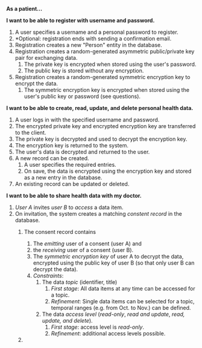 **As a patient...**

**I want to be able to register with username and password.**

1. A user specifies a username and a personal password to register.
2. *Optional: registration ends with sending a confirmation email.
3. Registration creates a new "Person" entity in the database. 
4. Registration creates a random-generated asymmetric public/private key pair for exchanging data.
	1. The private key is encrypted when stored using the user's password.
	2. The public key is stored without any encryption.
5. Registration creates a random-generated symmetric encryption key to encrypt the data.
	1. The symmetric encryption key is encrypted when stored using the user's public key or password (see questions).
	

**I want to be able to create, read, update, and delete personal health data.** 

1. A user logs in with the specified username and password.
2. The encrypted private key and encrypted encryption key are transferred to the client.
3. The private key is decrypted and used to decrypt the encryption key.
4. The encryption key is returned to the system.
5. The user's data is decrypted and returned to the user.
6. A new record can be created. 
	1. A user specifies the required entries.
	2. On save, the data is encrypted using the encryption key and stored as a new entry in the database.
3. An existing record can be updated or deleted.

**I want to be able to share health data with my doctor.**

1. *User A* invites *user B* to *access* a data item.
2. On invitation, the system creates a matching *constent record* in the database.
	1. The consent record contains 
		1. The *emitting* user of a consent (user A) and 
		2. the *receiving* user of a consent (user B).
		3. The *symmetric encryption key* of user A to decrypt the data, encrypted using the public key of user B (so that only user B can decrypt the data). 
		4. *Constraints*:
			1. The data *topic* (identifier, title)
				1. *First stage*: All data items at any time can be accessed for a topic.
				2. *Refinement*: Single data items can be selected for a topic, temporal ranges (e.g. from Oct. to Nov.) can be defined. 
			2. The data *access level* (*read-only*, *read and update*, *read, update, and delete*).
				1. *First stage*: access level is *read-only*.
				2. *Refinement*: additional access levels possible.
		
	2. 